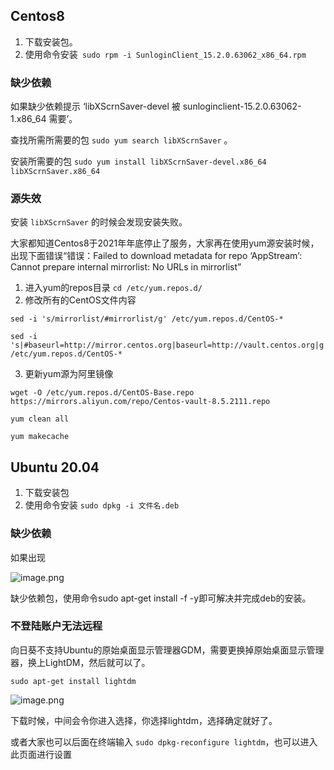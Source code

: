 ## Centos8

1. 下载安装包。
2. 使用命令安装` sudo rpm -i SunloginClient_15.2.0.63062_x86_64.rpm`

### 缺少依赖

如果缺少依赖提示 ‘libXScrnSaver-devel 被 sunloginclient-15.2.0.63062-1.x86_64 需要’。

查找所需所需要的包 `sudo yum search libXScrnSaver` 。

安装所需要的包 `sudo yum install libXScrnSaver-devel.x86_64 libXScrnSaver.x86_64`

### 源失效

安装 `libXScrnSaver` 的时候会发现安装失败。

大家都知道Centos8于2021年年底停止了服务，大家再在使用yum源安装时候，出现下面错误“错误：Failed to download metadata for repo ‘AppStream’: Cannot prepare internal mirrorlist: No URLs in mirrorlist”

1. 进入yum的repos目录 `cd /etc/yum.repos.d/`
2. 修改所有的CentOS文件内容

```
sed -i 's/mirrorlist/#mirrorlist/g' /etc/yum.repos.d/CentOS-*

sed -i 's|#baseurl=http://mirror.centos.org|baseurl=http://vault.centos.org|g' /etc/yum.repos.d/CentOS-*
```

3. 更新yum源为阿里镜像

```
wget -O /etc/yum.repos.d/CentOS-Base.repo https://mirrors.aliyun.com/repo/Centos-vault-8.5.2111.repo

yum clean all

yum makecache
```

## Ubuntu 20.04

1. 下载安装包
2. 使用命令安装 `sudo dpkg -i 文件名.deb`

### 缺少依赖

如果出现

![image.png](https://assets.happtim.com/image/n3dc/202405131648397.png)

缺少依赖包，使用命令sudo apt-get install -f -y即可解决并完成deb的安装。

### 不登陆账户无法远程

向日葵不支持Ubuntu的原始桌面显示管理器GDM，需要更换掉原始桌面显示管理器，换上LightDM，然后就可以了。

`sudo apt-get install lightdm`

![image.png](https://assets.happtim.com/image/n3dc/202405131652870.png)

下载时候，中间会令你进入选择，你选择lightdm，选择确定就好了。

或者大家也可以后面在终端输入 `sudo dpkg-reconfigure lightdm`，也可以进入此页面进行设置